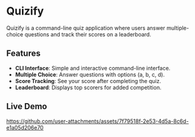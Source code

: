 # Quizify

Quizify is a command-line quiz application where users answer multiple-choice questions and track their scores on a leaderboard.

## Features

- **CLI Interface**: Simple and interactive command-line interface.
- **Multiple Choice**: Answer questions with options (a, b, c, d).
- **Score Tracking**: See your score after completing the quiz.
- **Leaderboard**: Displays top scorers for added competition.



## Live Demo
https://github.com/user-attachments/assets/7f79518f-2e53-4d5a-8c6d-e1a05d206e70



